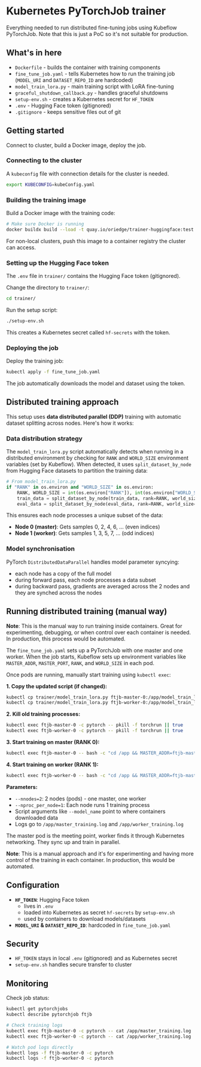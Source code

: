# Kubernetes PyTorchJob trainer

Everything needed to run distributed fine-tuning jobs using Kubeflow PyTorchJob. Note that this is just a PoC so it's not suitable for production. 

## What's in here

- `Dockerfile` - builds the container with training components
- `fine_tune_job.yaml` - tells Kubernetes how to run the training job (`MODEL_URI` and `DATASET_REPO_ID` are hardcoded)
- `model_train_lora.py` - main training script with LoRA fine-tuning
- `graceful_shutdown_callback.py` - handles graceful shutdowns
- `setup-env.sh` - creates a Kubernetes secret for `HF_TOKEN`
- `.env` - Hugging Face token (gitignored)
- `.gitignore` - keeps sensitive files out of git

## Getting started

Connect to cluster, build a Docker image, deploy the job.

### Connecting to the cluster

A `kubeconfig` file with connection details for the cluster is needed.

```bash
export KUBECONFIG=kubeConfig.yaml
```

### Building the training image

Build a Docker image with the training code:

```bash
# Make sure Docker is running
docker buildx build --load -t quay.io/oriedge/trainer-huggingface:test trainer/
```

For non-local clusters, push this image to a container registry the cluster can access.

### Setting up the Hugging Face token

The `.env` file in `trainer/` contains the Hugging Face token (gitignored).

Change the directory to `trainer/`:

```bash
cd trainer/
```

Run the setup script:

```bash
./setup-env.sh
```

This creates a Kubernetes secret called `hf-secrets` with the token.

### Deploying the job

Deploy the training job:

```bash
kubectl apply -f fine_tune_job.yaml
```

The job automatically downloads the model and dataset using the token.

## Distributed training approach

This setup uses **data distributed parallel (DDP)** training with automatic dataset splitting across nodes. Here's how it works:

### Data distribution strategy

The `model_train_lora.py` script automatically detects when running in a distributed environment by checking for `RANK` and `WORLD_SIZE` environment variables (set by Kubeflow). When detected, it uses `split_dataset_by_node` from Hugging Face datasets to partition the training data:

```python
# From model_train_lora.py
if "RANK" in os.environ and "WORLD_SIZE" in os.environ:
    RANK, WORLD_SIZE = int(os.environ["RANK"]), int(os.environ["WORLD_SIZE"])
    train_data = split_dataset_by_node(train_data, rank=RANK, world_size=WORLD_SIZE)
    eval_data = split_dataset_by_node(eval_data, rank=RANK, world_size=WORLD_SIZE)
```

This ensures each node processes a unique subset of the data:
- **Node 0 (master)**: Gets samples 0, 2, 4, 6, ... (even indices)
- **Node 1 (worker)**: Gets samples 1, 3, 5, 7, ... (odd indices)

### Model synchronisation

PyTorch `DistributedDataParallel` handles model parameter syncying:
- each node has a copy of the full model
- during forward pass, each node processes a data subset
- during backward pass, gradients are averaged across the 2 nodes and they are synched across the nodes
## Running distributed training (manual way)

**Note**: This is the manual way to run training inside containers. Great for experimenting, debugging, or when control over each container is needed. In production, this process would be automated.

The `fine_tune_job.yaml` sets up a PyTorchJob with one master and one worker. When the job starts, Kubeflow sets up environment variables like `MASTER_ADDR`, `MASTER_PORT`, `RANK`, and `WORLD_SIZE` in each pod.

Once pods are running, manually start training using `kubectl exec`:

**1. Copy the updated script (if changed):**

```bash
kubectl cp trainer/model_train_lora.py ftjb-master-0:/app/model_train_lora.py -c pytorch
kubectl cp trainer/model_train_lora.py ftjb-worker-0:/app/model_train_lora.py -c pytorch
```

**2. Kill old training processes:**

```bash
kubectl exec ftjb-master-0 -c pytorch -- pkill -f torchrun || true
kubectl exec ftjb-worker-0 -c pytorch -- pkill -f torchrun || true
```

**3. Start training on master (RANK 0):**

```bash
kubectl exec ftjb-master-0 -- bash -c "cd /app && MASTER_ADDR=ftjb-master-0 MASTER_PORT=23456 nohup torchrun --nnodes=2 --node_rank=0 --nproc_per_node=1 --master_addr=ftjb-master-0 --master_port=23456 model_train_lora.py --model_name /workspace/model/models--meta-llama--Llama-3.2-1B-Instruct/snapshots/9213176726f574b556790deb65791e0c5aa438b6 --dataset_path /workspace/dataset --output_dir /workspace/output --local_files_only --add_special_tokens > /app/master_training.log 2>&1 &"
```

**4. Start training on worker (RANK 1):**

```bash
kubectl exec ftjb-worker-0 -- bash -c "cd /app && MASTER_ADDR=ftjb-master-0 MASTER_PORT=23456 nohup torchrun --nnodes=2 --node_rank=1 --nproc_per_node=1 --master_addr=ftjb-master-0 --master_port=23456 model_train_lora.py --model_name /workspace/model/models--meta-llama--Llama-3.2-1B-Instruct/snapshots/9213176726f574b556790deb65791e0c5aa438b6 --dataset_path /workspace/dataset --output_dir /workspace/output --local_files_only --add_special_tokens > /app/worker_training.log 2>&1 &"
```

**Parameters:**

- `--nnodes=2`: 2 nodes (pods) - one master, one worker
- `--nproc_per_node=1`: Each node runs 1 training process
- Script arguments like `--model_name` point to where containers downloaded data
- Logs go to `/app/master_training.log` and `/app/worker_training.log`

The master pod is the meeting point, worker finds it through Kubernetes networking. They sync up and train in parallel.

**Note**: This is a manual approach and it's for experimenting and having more control of the training in each container. In production, this would be automated.

## Configuration

- **`HF_TOKEN`**: Hugging Face token
  - lives in `.env`
  - loaded into Kubernetes as secret `hf-secrets` by `setup-env.sh`
  - used by containers to download models/datasets
- **`MODEL_URI` & `DATASET_REPO_ID`**: hardcoded in `fine_tune_job.yaml`

## Security

- `HF_TOKEN` stays in local `.env` (gitignored) and as Kubernetes secret
- `setup-env.sh` handles secure transfer to cluster

## Monitoring

Check job status:

```bash
kubectl get pytorchjobs
kubectl describe pytorchjob ftjb

# Check training logs
kubectl exec ftjb-master-0 -c pytorch -- cat /app/master_training.log
kubectl exec ftjb-worker-0 -c pytorch -- cat /app/worker_training.log

# Watch pod logs directly
kubectl logs -f ftjb-master-0 -c pytorch
kubectl logs -f ftjb-worker-0 -c pytorch
``` 